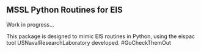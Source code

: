 ## MSSL Python Routines for EIS

Work in progress...

This package is designed to mimic EIS routines in Python, using the eispac tool USNavalResearchLaboratory developed. #GoCheckThemOut
